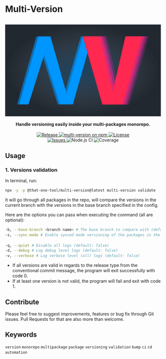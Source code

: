 # Multi-Version

<div style="text-align: center; display: flex; justify-content: center;">

![](multi-version-logo.png 'multi-version logo')

</div>

<div style="text-align: center; display: flex-box; justify-content: center;">
	<div>
	<b>Handle versioning easily inside your multi-packages monorepo.</b>
	</div>
	<br/>
	<a href="https://github.com/that-one-tool/multi-version">
		<img src="https://img.shields.io/github/v/release/that-one-tool/multi-version" alt="Release" />
	</a>
	<a href="https://www.npmjs.com/package/@that-one-tool/multi-version">
    	<img src="https://img.shields.io/npm/v/multi-version.svg?logo=npm&logoColor=fff&label=NPM+package&color=limegreen" alt="multi-version on npm" />
	</a>
	<a href="https://github.com/that-one-tool/multi-version/blob/master/LICENSE">
		<img src="https://img.shields.io/github/license/that-one-tool/multi-version" alt="License" />
	</a>
	<br/>
	<a href="https://github.com/that-one-tool/multi-version/issues">
		<img src="https://img.shields.io/github/issues/that-one-tool/multi-version" alt="Issues" />
	</a>
	<span>
		<img src="https://github.com/that-one-tool/multi-version/actions/workflows/nodejs_ci_main.yml/badge.svg" alt="Node.js CI" />
	</span>
	<span>
		<img src="https://img.shields.io/badge/coverage-93%25-success" alt="Coverage" />
	</span>
</div>

## Usage

### 1. Versions validation

In terminal, run:

```sh
npx -y -p @that-one-tool/multi-version@latest multi-version validate
```

It will go through all packages in the repo, will compare the versions in the current branch with the versions in the base branch specified in the config.

Here are the options you can pass when executing the command (all are optional):

```sh
-b, --base-branch <branch name> # The base branch to compare with (default: main)
-s, --sync-mode # Enable synced mode versioning of the packages in the monorepo (default: false)

-q, --quiet # Disable all logs (default: false)
-d, --debug # Log debug level logs (default: false)
-v, --verbose # Log verbose level (all) logs (default: false)
```

- If all versions are valid in regards to the release type from the conventional commit message, the program will exit successfully with code 0.
- If at least one version is not valid, the program will fail and exit with code 1.

## Contribute

Please feel free to suggest improvements, features or bug fix through Git issues. Pull Requests for that are also more than welcome.

## Keywords

`version` `monorepo` `multipackage` `package` `versioning` `validation` `bump` `ci` `cd` `automation`
